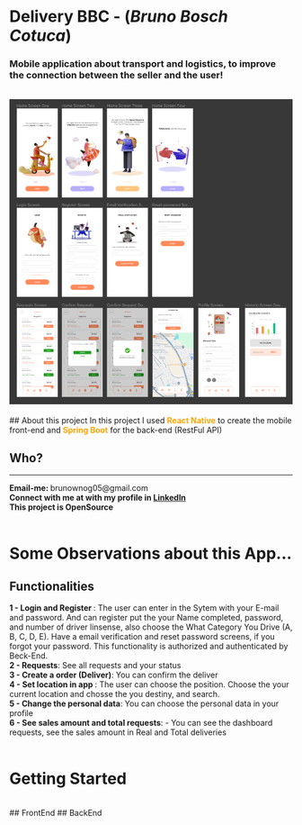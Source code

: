 # Delivery BBC - (*Bruno Bosch Cotuca*)
### Mobile application about transport and logistics, to improve the connection between the seller and the user!
<br/>
<img src='./FullAppMobileImage.png'>
<br/>
<br/>
## About this project
In this project I used <span style="color: orange"><strong>React Native</strong></span> to create the mobile front-end and <span style="color: orange"><strong>Spring Boot</strong></span> for the back-end (RestFul API)


## Who?
<hr/>
<strong>Email-me: </strong> brunownog05@gmail.com
<br>
<strong> Connect with me at with my profile in <a href='https://www.linkedin.com/public-profile/settings?trk=d_flagship3_profile_self_view_public_profile'> LinkedIn</a> </strong>
<br>
<strong> This project is OpenSource </span> </strong>

<br/>
<br/>

# Some Observations about this App...
## Functionalities
<strong> 1 - Login and Register </strong>: The user can enter in the Sytem with your E-mail and password. And can register put the your Name completed, password, and number of driver linsense, also choose the What Category You Drive (A, B, C, D, E). Have a email verification and reset password screens, if you forgot your password. This functionality is authorized and authenticated by Beck-End.
<br>
<strong>2 - Requests</strong>: See all requests and your status
<br>
<strong> 3 - Create a order (Deliver)</strong>: You can confirm the deliver
<br>
<strong> 4 - Set location in app </strong>: The user can choose the position. Choose the your current location and chosse the you destiny, and search.
<br>
<strong> 5 - Change the personal data</strong>: You can choose the personal data in your profile
<br>
<strong> 6 - See sales amount and total requests</strong>: - You can see the dashboard requests, see the sales amount in Real and Total deliveries
<br>
<br>
# Getting Started
<br>
## FrontEnd
## BackEnd

